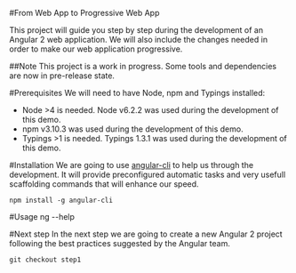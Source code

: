 #From Web App to Progressive Web App

This project will guide you step by step during the development of an Angular 2 
web application. We will also include the changes needed in order to make our web 
application progressive.

##Note
This project is a work in progress.
Some tools and dependencies are now in pre-release state.

#Prerequisites
We will need to have Node, npm and Typings installed:
- Node >4 is needed. Node v6.2.2 was used during the development of this demo.
- npm v3.10.3 was used during the development of this demo.
- Typings >1 is needed. Typings 1.3.1 was used during the development of this demo.

#Installation
We are going to use [angular-cli](https://cli.angular.io/) to help us through the 
development. It will provide preconfigured automatic tasks and very usefull scaffolding
commands that will enhance our speed.

    npm install -g angular-cli

#Usage
    ng --help

#Next step
In the next step we are going to create a new Angular 2 project following the best 
practices suggested by the Angular team.

    git checkout step1